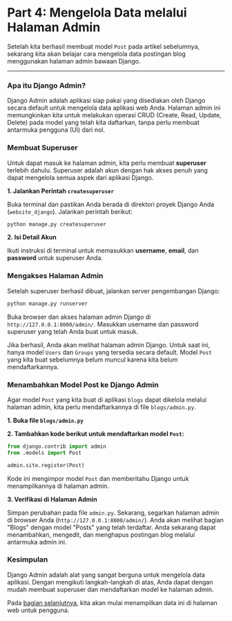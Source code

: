 # Part 4: Mengelola Data melalui Halaman Admin

Setelah kita berhasil membuat model `Post` pada artikel sebelumnya, sekarang kita akan belajar cara mengelola data postingan blog menggunakan halaman admin bawaan Django.

---

### Apa itu Django Admin?

Django Admin adalah aplikasi siap pakai yang disediakan oleh Django secara default untuk mengelola data aplikasi web Anda. Halaman admin ini memungkinkan kita untuk melakukan operasi CRUD (Create, Read, Update, Delete) pada model yang telah kita daftarkan, tanpa perlu membuat antarmuka pengguna (UI) dari nol.

### Membuat Superuser

Untuk dapat masuk ke halaman admin, kita perlu membuat **superuser** terlebih dahulu. Superuser adalah akun dengan hak akses penuh yang dapat mengelola semua aspek dari aplikasi Django.

**1. Jalankan Perintah `createsuperuser`**

Buka terminal dan pastikan Anda berada di direktori proyek Django Anda (`website_django`). Jalankan perintah berikut:
```bash
python manage.py createsuperuser
```

**2. Isi Detail Akun**

Ikuti instruksi di terminal untuk memasukkan **username**, **email**, dan **password** untuk superuser Anda.

### Mengakses Halaman Admin

Setelah superuser berhasil dibuat, jalankan server pengembangan Django:
```bash
python manage.py runserver
```

Buka browser dan akses halaman admin Django di `http://127.0.0.1:8000/admin/`. Masukkan username dan password superuser yang telah Anda buat untuk masuk.

Jika berhasil, Anda akan melihat halaman admin Django. Untuk saat ini, hanya model `Users` dan `Groups` yang tersedia secara default. Model `Post` yang kita buat sebelumnya belum muncul karena kita belum mendaftarkannya.

### Menambahkan Model Post ke Django Admin

Agar model `Post` yang kita buat di aplikasi `blogs` dapat dikelola melalui halaman admin, kita perlu mendaftarkannya di file `blogs/admin.py`.

**1. Buka file `blogs/admin.py`**

**2. Tambahkan kode berikut untuk mendaftarkan model `Post`:**

```python
from django.contrib import admin
from .models import Post

admin.site.register(Post)
```
Kode ini mengimpor model `Post` dan memberitahu Django untuk menampilkannya di halaman admin.

**3. Verifikasi di Halaman Admin**

Simpan perubahan pada file `admin.py`. Sekarang, segarkan halaman admin di browser Anda (`http://127.0.0.1:8000/admin/`). Anda akan melihat bagian "Blogs" dengan model "Posts" yang telah terdaftar. Anda sekarang dapat menambahkan, mengedit, dan menghapus postingan blog melalui antarmuka admin ini.

### Kesimpulan

Django Admin adalah alat yang sangat berguna untuk mengelola data aplikasi. Dengan mengikuti langkah-langkah di atas, Anda dapat dengan mudah membuat superuser dan mendaftarkan model ke halaman admin.

Pada [bagian selanjutnya](./05-urls-and-views.md), kita akan mulai menampilkan data ini di halaman web untuk pengguna.